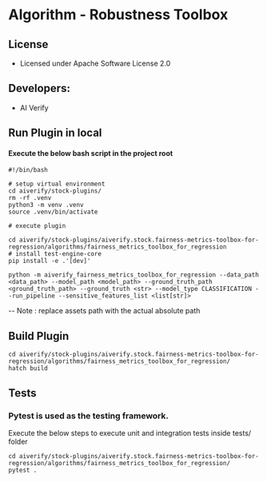 # Algorithm - Robustness Toolbox

## License
* Licensed under Apache Software License 2.0

## Developers:
* AI Verify

## Run Plugin in local
#### Execute the below bash script in the project root
```
#!/bin/bash

# setup virtual environment
cd aiverify/stock-plugins/
rm -rf .venv
python3 -m venv .venv
source .venv/bin/activate

# execute plugin

cd aiverify/stock-plugins/aiverify.stock.fairness-metrics-toolbox-for-regression/algorithms/fairness_metrics_toolbox_for_regression
# install test-engine-core 
pip install -e .'[dev]'

python -m aiverify_fairness_metrics_toolbox_for_regression --data_path  <data_path> --model_path <model_path> --ground_truth_path <ground_truth_path> --ground_truth <str> --model_type CLASSIFICATION --run_pipeline --sensitive_features_list <list[str]>

```
--  Note : replace assets path with the actual absolute path

## Build Plugin
```
cd aiverify/stock-plugins/aiverify.stock.fairness-metrics-toolbox-for-regression/algorithms/fairness_metrics_toolbox_for_regression/
hatch build
```
## Tests
### Pytest is used as the testing framework.
Execute the below steps to execute unit and integration tests inside tests/ folder
```
cd aiverify/stock-plugins/aiverify.stock.fairness-metrics-toolbox-for-regression/algorithms/fairness_metrics_toolbox_for_regression/
pytest .
```
